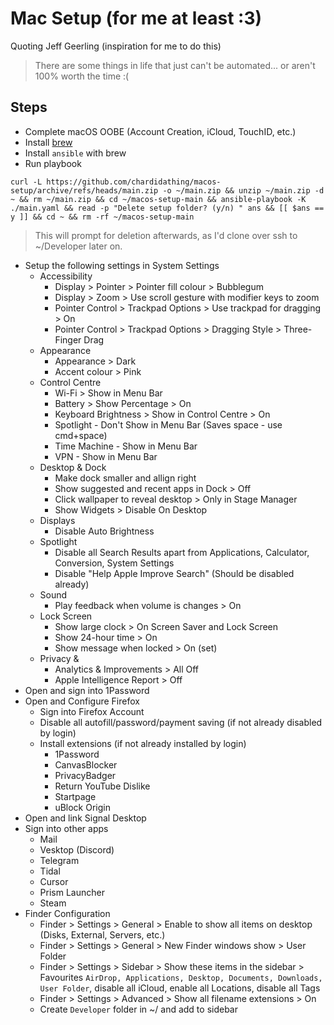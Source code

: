 # Mac Setup (for me at least :3)

Quoting Jeff Geerling (inspiration for me to do this)
> There are some things in life that just can't be automated... or aren't 100% worth the time :(

## Steps
- Complete macOS OOBE (Account Creation, iCloud, TouchID, etc.)
- Install [brew](https://brew.sh)
- Install `ansible` with brew
- Run playbook
```
curl -L https://github.com/chardidathing/macos-setup/archive/refs/heads/main.zip -o ~/main.zip && unzip ~/main.zip -d ~ && rm ~/main.zip && cd ~/macos-setup-main && ansible-playbook -K ./main.yaml && read -p "Delete setup folder? (y/n) " ans && [[ $ans == y ]] && cd ~ && rm -rf ~/macos-setup-main
```
> This will prompt for deletion afterwards, as I'd clone over ssh to ~/Developer later on.
- Setup the following settings in System Settings
  - Accessibility
    - Display > Pointer > Pointer fill colour > Bubblegum
    - Display > Zoom > Use scroll gesture with modifier keys to zoom
    - Pointer Control > Trackpad Options > Use trackpad for dragging > On
    - Pointer Control > Trackpad Options > Dragging Style > Three-Finger Drag
  - Appearance
    - Appearance > Dark
    - Accent colour > Pink
  - Control Centre
    - Wi-Fi > Show in Menu Bar
    - Battery > Show Percentage > On
    - Keyboard Brightness > Show in Control Centre > On
    - Spotlight - Don't Show in Menu Bar (Saves space - use cmd+space)
    - Time Machine - Show in Menu Bar
    - VPN - Show in Menu Bar
  - Desktop & Dock 
    - Make dock smaller and allign right
    - Show suggested and recent apps in Dock > Off
    - Click wallpaper to reveal desktop > Only in Stage Manager
    - Show Widgets > Disable On Desktop
  - Displays 
    - Disable Auto Brightness
  - Spotlight
    - Disable all Search Results apart from Applications, Calculator, Conversion, System Settings
    - Disable "Help Apple Improve Search" (Should be disabled already)
  - Sound
    - Play feedback when volume is changes > On
  - Lock Screen
    - Show large clock > On Screen Saver and Lock Screen
    - Show 24-hour time > On
    - Show message when locked > On (set)
  - Privacy & 
    - Analytics & Improvements > All Off
    - Apple Intelligence Report > Off
- Open and sign into 1Password
- Open and Configure Firefox
  - Sign into Firefox Account
  - Disable all autofill/password/payment saving (if not already disabled by login)
  - Install extensions (if not already installed by login)
    - 1Password
    - CanvasBlocker
    - PrivacyBadger
    - Return YouTube Dislike
    - Startpage
    - uBlock Origin
- Open and link Signal Desktop
- Sign into other apps
  - Mail
  - Vesktop (Discord)
  - Telegram
  - Tidal
  - Cursor
  - Prism Launcher
  - Steam
- Finder Configuration
  - Finder > Settings > General > Enable to show all items on desktop (Disks, External, Servers, etc.)
  - Finder > Settings > General > New Finder windows show > User Folder
  - Finder > Settings > Sidebar > Show these items in the sidebar > Favourites `AirDrop, Applications, Desktop, Documents, Downloads, User Folder`, disable all iCloud, enable all Locations, disable all Tags
  - Finder > Settings > Advanced > Show all filename extensions > On
  - Create `Developer` folder in ~/ and add to sidebar
